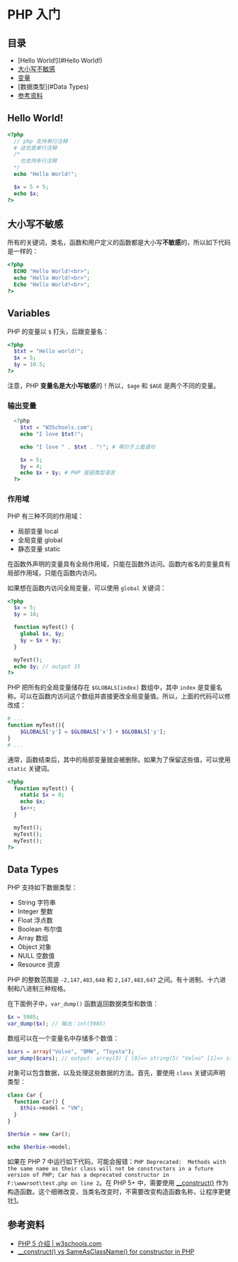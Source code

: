 # PHP 入门

## 目录

* [Hello World!](#Hello World!)
* [大小写不敏感](#大小写不敏感)
* [变量](#Variables)
* [数据类型](#Data Types)
* [参考资料](#参考资料)

## Hello World!

```php
<?php
  // php 支持单行注释
  # 这也是单行注释
  /*
    也支持多行注释
  */
  echo "Hello World!";

  $x = 5 + 5;
  echo $x;
?>
```

## 大小写不敏感

所有的关键词，类名，函数和用户定义的函数都是大小写**不敏感**的，所以如下代码是一样的：

```php
<?php
  ECHO "Hello World!<br>";
  echo "Hello World!<br>";
  Echo "Hello World!<br>";
?>
```

## Variables

PHP 的变量以 `$` 打头，后跟变量名：

```php
<?php
  $txt = "Hello world!";
  $x = 5;
  $y = 10.5;
?>
```

注意，PHP **变量名是大小写敏感**的！所以，`$age` 和 `$AGE` 是两个不同的变量。

### 输出变量

```php
  <?php
    $txt = "W3Schools.com";
    echo "I love $txt!";

    echo "I love " . $txt . "!"; # 等价于上面语句

    $x = 5;
    $y = 4;
    echo $x + $y; # PHP 是弱类型语言
  ?>
```

### 作用域

PHP 有三种不同的作用域：

* 局部变量 local
* 全局变量 global
* 静态变量 static

在函数外声明的变量具有全局作用域，只能在函数外访问。函数内省名的变量具有局部作用域，只能在函数内访问。

如果想在函数内访问全局变量，可以使用 `global` 关键词：

```php
<?php
  $x = 5;
  $y = 10;

  function myTest() {
    global $x, $y;
    $y = $x + $y;
  }

  myTest();
  echo $y; // output 15
?>
```

PHP 把所有的全局变量储存在 `$GLOBALS[index]` 数组中，其中 `index` 是变量名称。可以在函数内访问这个数组并直接更改全局变量值。所以，上面的代码可以修改成：

```php
# ...
function myTest(){
	$GLOBALS['y'] = $GLOBALS['x'] + $GLOBALS['y'];
}
# ...
```

通常，函数结束后，其中的局部变量就会被删除。如果为了保留这些值，可以使用 `static` 关键词。

```php
<?php
  function myTest() {
    static $x = 0;
    echo $x;
    $x++;
  }

  myTest();
  myTest();
  myTest();
?>
```

## Data Types

PHP 支持如下数据类型：

* String 字符串
* Integer 整数
* Float 浮点数
* Boolean 布尔值
* Array 数组
* Object 对象
* NULL 空数值
* Resource 资源

PHP 的整数范围是 `-2,147,483,648` 和 `2,147,483,647` 之间。有十进制、十六进制和八进制三种规格。

在下面例子中，`var_dump()` 函数返回数据类型和数值：

```php
$x = 5985;
var_dump($x); // 输出：int(5985)
```

数组可以在一个变量名中存储多个数值：

```php
$cars = array("Volvo", "BMW", "Toyota");
var_dump($cars); // output: array(3) { [0]=> string(5) "Volvo" [1]=> string(3) "BMW" [2]=> string(6) "Toyota" }
```

对象可以包含数据，以及处理这些数据的方法。首先，要使用 `class` 关键词声明类型：

```php
class Car {
  function Car() {
    $this->model = "VW";
  }
}

$herbie = new Car();

echo $herbie->model;
```

如果在 PHP 7 中运行如下代码，可能会报错：`PHP Deprecated:  Methods with the same name as their class will not be constructors in a future version of PHP; Car has a deprecated constructor in F:\wwwroot\test.php on line 2`。在 PHP 5+ 中，需要使用 [__construct()](http://php.net/manual/en/language.oop5.decon.php) 作为构造函数。这个细微改变，当类名改变时，不需要改变构造函数名称，让程序更健壮[1][1]。

## 参考资料

* [PHP 5 介绍 | w3schools.com](http://www.w3schools.com/php/php_intro.asp)
* [__construct() vs SameAsClassName() for constructor in PHP][1]

[1]: http://stackoverflow.com/questions/217618/construct-vs-sameasclassname-for-constructor-in-php